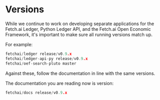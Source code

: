<h1>Versions</h1>
While we continue to work on developing separate applications for the Fetch.ai Ledger, Python Ledger API, and the Fetch.ai Open Economic Framework, it's important to make sure all running versions match up.

For example:

``` c++
fetchai/ledger release/v0.9.x
fetchai/ledger-api-py release/v0.9.x
fetchai/oef-search-pluto master
```

Against these, follow the documentation in line with the same versions.

The documentation you are reading now is version:

``` c++
fetchai/docs release/v0.9.x
```

<br/>